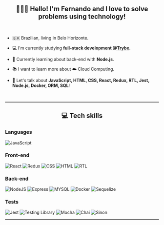 <h2 align="center">
  👨🏽‍💻 Hello! I'm Fernando and I love to solve problems using technology!
</h2>

<br>

- 🇧🇷 Brazilian, living in Belo Horizonte.

- 💻 I'm currently studying **full-stack development [@Trybe](https://github.com/betrybe)**.

- 🌱 Currently learning about back-end with **Node.js**.

- 📚 I want to learn more about ☁️ Cloud Computing.

- 💬 Let's talk about **JavaScript, HTML, CSS, React, Redux, RTL, Jest, Node.js, Docker, ORM, SQL**!

<br>

<hr style="border-top: 1px solid gray; border-bottom: none">

<h2 align="center">
  💻 Tech skills
</h1>
   

  ### Languages

  ![JavaScript](https://img.shields.io/badge/javascript-%23323330.svg?style=for-the-badge&logo=javascript&logoColor=%23F7DF1E)

  ### Front-end

  ![React](https://img.shields.io/badge/React-20232A?style=for-the-badge&logo=react&logoColor=61DAFB)
  ![Redux](https://img.shields.io/badge/Redux-593D88?style=for-the-badge&logo=redux&logoColor=white)
  ![CSS](https://img.shields.io/badge/CSS3-1572B6?style=for-the-badge&logo=css3&logoColor=white)
  ![HTML](https://img.shields.io/badge/HTML5-E34F26?style=for-the-badge&logo=html5&logoColor=white)
  ![RTL](https://img.shields.io/badge/React%20testing%20library-323330?style=for-the-badge&logo=testing-library&logoColor=red)



  ### Back-end

  ![NodeJS](https://img.shields.io/badge/Node.js-43853D?style=for-the-badge&logo=node.js&logoColor=white)
  ![Express](https://img.shields.io/badge/Express.js-404D59?style=for-the-badge)
  ![MYSQL](https://img.shields.io/badge/MySQL-00000F?style=for-the-badge&logo=mysql&logoColor=white)
  ![Docker](https://img.shields.io/badge/docker-%230db7ed.svg?style=for-the-badge&logo=docker&logoColor=white)
  ![Sequelize](https://img.shields.io/badge/sequelize-323330?style=for-the-badge&logo=sequelize&logoColor=blue)

  ### Tests

 

  ![Jest](https://img.shields.io/badge/Jest-3AC213?style=for-the-badge&logo=Jest&logoColor=white)
  ![Testing Library](https://img.shields.io/badge/testing%20library-323330?style=for-the-badge&logo=testing-library&logoColor=red)
  ![Mocha](https://img.shields.io/badge/mocha.js-593D88?style=for-the-badge&logo=mocha&logoColor=Brown)
  ![Chai](https://img.shields.io/badge/chai.js-F9F1E1?style=for-the-badge&logo=chai&logoColor=red)
  ![Sinon](https://img.shields.io/badge/sinon.js-a0d3a4?style=for-the-badge&logo=sinon)



<hr style="border-top: 1px solid gray; border-bottom: none">
